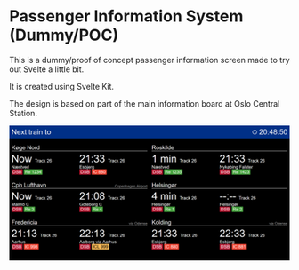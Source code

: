 # Passenger Information System (Dummy/POC)


This is a dummy/proof of concept passenger information screen made to try out Svelte a little bit.

It is created using Svelte Kit.

The design is based on part of the main information board at Oslo Central Station.


![Example picture](/demo.png)
